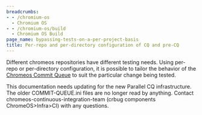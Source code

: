 ```yaml
---
breadcrumbs:
- - /chromium-os
  - Chromium OS
- - /chromium-os/build
  - Chromium OS Build
page_name: bypassing-tests-on-a-per-project-basis
title: Per-repo and per-directory configuration of CQ and pre-CQ
---
```


Different chromeos repositories have different testing needs. Using per-repo or
per-directory configuration, it is possible to tailor the behavior of the
[Chromeos Commit
Queue](http://www.chromium.org/developers/tree-sheriffs/sheriff-details-chromium-os/commit-queue-overview)
to suit the particular change being tested.

This documentation needs updating for the new Parallel CQ infrastructure. The
older COMMIT-QUEUE.ini files are no longer read by anything. Contact
chromeos-continuous-integration-team (crbug components ChromeOS&gt;Infra&gt;CI)
with any questions.